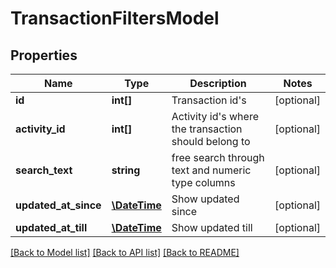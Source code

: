 # TransactionFiltersModel

## Properties
Name | Type | Description | Notes
------------ | ------------- | ------------- | -------------
**id** | **int[]** | Transaction id&#39;s | [optional] 
**activity_id** | **int[]** | Activity id&#39;s where the transaction should belong to | [optional] 
**search_text** | **string** | free search through text and numeric type columns | [optional] 
**updated_at_since** | [**\DateTime**](\DateTime.md) | Show updated since | [optional] 
**updated_at_till** | [**\DateTime**](\DateTime.md) | Show updated till | [optional] 

[[Back to Model list]](../README.md#documentation-for-models) [[Back to API list]](../README.md#documentation-for-api-endpoints) [[Back to README]](../README.md)


